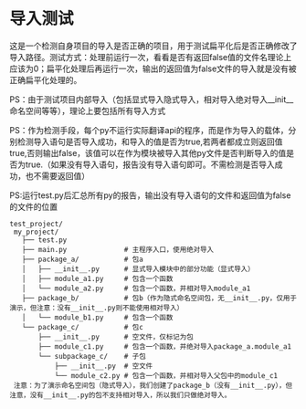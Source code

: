 # 导入测试
这是一个检测自身项目的导入是否正确的项目，用于测试扁平化后是否正确修改了导入路径。测试方式：处理前运行一次，看看是否有返回false值的文件名理论上应该为0；扁平化处理后再运行一次，输出的返回值为false文件的导入就是没有被正确扁平化处理的。

PS：由于测试项目内部导入（包括显式导入隐式导入，相对导入绝对导入__init__命名空间等等），理论上要包括所有导入方式

PS：作为检测手段，每个py不运行实际翻译api的程序，而是作为导入的载体，分别检测导入语句是否导入成功，和导入的值是否为true,若两者都成立则返回值true,否则输出false，该值可以在作为模块被导入其他py文件是否判断导入的值是否为true.（如果没有导入语句，报告没有导入语句即可。不需检测是否导入成功，也不需要返回值）

PS:运行test.py后汇总所有py的报告，输出没有导入语句的文件和返回值为false的文件的位置

```tree
test_project/
 my_project/
   ├── test.py 
   ├── main.py              # 主程序入口，使用绝对导入
   ├── package_a/           # 包a
   │   ├── __init__.py      # 显式导入模块中的部分功能（显式导入）
   │   ├── module_a1.py     # 包含一个函数
   │   └── module_a2.py     # 包含一个函数，并相对导入module_a1
   ├── package_b/           # 包b（作为隐式命名空间包，无__init__.py，仅用于演示，但注意：没有__init__.py则不能使用相对导入）
   │   └── module_b1.py     # 包含一个函数
   └── package_c/           # 包c
       ├── __init__.py      # 空文件，仅标记为包
       ├── module_c1.py     # 包含一个函数，并绝对导入package_a.module_a1
       └── subpackage_c/    # 子包
           ├── __init__.py  # 空文件
           └── module_c2.py # 包含一个函数，并相对导入父包中的module_c1
 注意：为了演示命名空间包（隐式导入），我们创建了package_b（没有__init__.py），但注意，没有__init__.py的包不支持相对导入，所以我们只做绝对导入。

```
